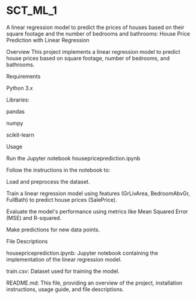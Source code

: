 # SCT_ML_1
A linear regression model to predict the prices of houses based on their square footage and the number of bedrooms and bathrooms:
House Price Prediction with Linear Regression

Overview
This project implements a linear regression model to predict house prices based on square footage, number of bedrooms, and bathrooms. 

Requirements

Python 3.x

Libraries:

pandas

numpy

scikit-learn


Usage

Run the Jupyter notebook housepriceprediction.ipynb 


Follow the instructions in the notebook to:

Load and preprocess the dataset.

Train a linear regression model using features (GrLivArea, BedroomAbvGr, FullBath) to predict house prices (SalePrice).

Evaluate the model's performance using metrics like Mean Squared Error (MSE) and R-squared.

Make predictions for new data points.

File Descriptions

housepriceprediction.ipynb: Jupyter notebook containing the implementation of the linear regression model.

train.csv: Dataset used for training the model.


README.md: This file, providing an overview of the project, installation instructions, usage guide, and file descriptions.
